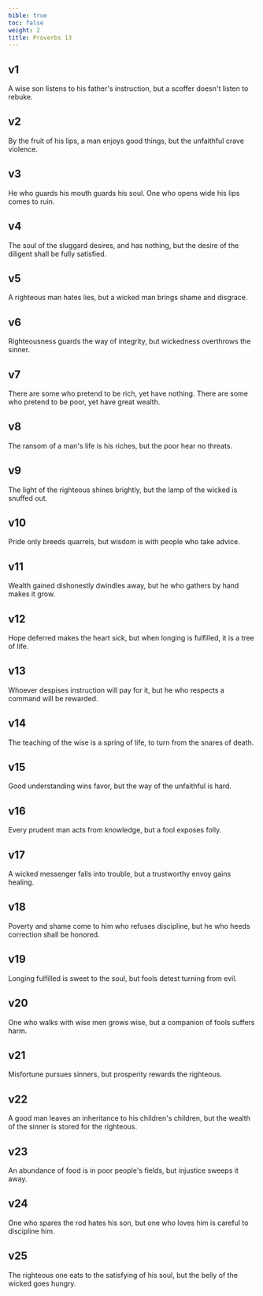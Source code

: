 ```yaml
---
bible: true
toc: false
weight: 2
title: Proverbs 13
---
```




## v1 
A wise son listens to his father's instruction, but a scoffer doesn't listen to rebuke. 

## v2 
By the fruit of his lips, a man enjoys good things, but the unfaithful crave violence. 

## v3 
He who guards his mouth guards his soul. One who opens wide his lips comes to ruin. 

## v4 
The soul of the sluggard desires, and has nothing, but the desire of the diligent shall be fully satisfied. 

## v5 
A righteous man hates lies, but a wicked man brings shame and disgrace. 

## v6 
Righteousness guards the way of integrity, but wickedness overthrows the sinner. 

## v7 
There are some who pretend to be rich, yet have nothing. There are some who pretend to be poor, yet have great wealth. 

## v8 
The ransom of a man's life is his riches, but the poor hear no threats. 

## v9 
The light of the righteous shines brightly, but the lamp of the wicked is snuffed out. 

## v10 
Pride only breeds quarrels, but wisdom is with people who take advice. 

## v11 
Wealth gained dishonestly dwindles away, but he who gathers by hand makes it grow. 

## v12 
Hope deferred makes the heart sick, but when longing is fulfilled, it is a tree of life. 

## v13 
Whoever despises instruction will pay for it, but he who respects a command will be rewarded. 

## v14 
The teaching of the wise is a spring of life, to turn from the snares of death. 

## v15 
Good understanding wins favor, but the way of the unfaithful is hard. 

## v16 
Every prudent man acts from knowledge, but a fool exposes folly. 

## v17 
A wicked messenger falls into trouble, but a trustworthy envoy gains healing. 

## v18 
Poverty and shame come to him who refuses discipline, but he who heeds correction shall be honored. 

## v19 
Longing fulfilled is sweet to the soul, but fools detest turning from evil. 

## v20 
One who walks with wise men grows wise, but a companion of fools suffers harm. 

## v21 
Misfortune pursues sinners, but prosperity rewards the righteous. 

## v22 
A good man leaves an inheritance to his children's children, but the wealth of the sinner is stored for the righteous. 

## v23 
An abundance of food is in poor people's fields, but injustice sweeps it away. 

## v24 
One who spares the rod hates his son, but one who loves him is careful to discipline him. 

## v25 
The righteous one eats to the satisfying of his soul, but the belly of the wicked goes hungry.
